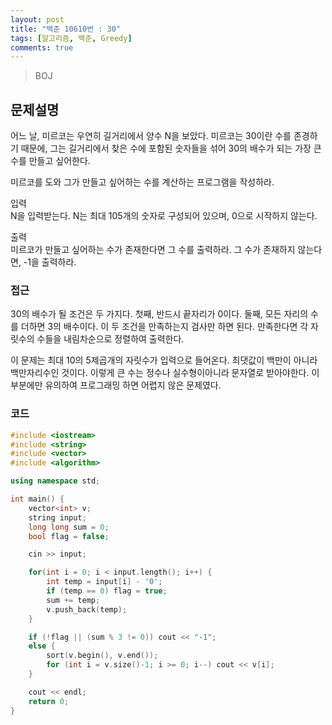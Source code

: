 ```yaml
---
layout: post
title: "백준 10610번 : 30"
tags: [알고리즘, 백준, Greedy]
comments: true
---
```


> BOJ  

## 문제설명  
어느 날, 미르코는 우연히 길거리에서 양수 N을 보았다. 미르코는 30이란 수를 존경하기 때문에, 그는 길거리에서 찾은 수에 포함된 숫자들을 섞어 30의 배수가 되는 가장 큰 수를 만들고 싶어한다.  

미르코를 도와 그가 만들고 싶어하는 수를 계산하는 프로그램을 작성하라.  

입력  
N을 입력받는다. N는 최대 105개의 숫자로 구성되어 있으며, 0으로 시작하지 않는다.  

출력  
미르코가 만들고 싶어하는 수가 존재한다면 그 수를 출력하라. 그 수가 존재하지 않는다면, -1을 출력하라.  

### 접근  
30의 배수가 될 조건은 두 가지다. 첫째, 반드시 끝자리가 0이다. 둘째, 모든 자리의 수를 더하면 3의 배수이다. 이 두 조건을 만족하는지 검사만 하면 된다. 만족한다면 각 자릿수의 수들을 내림차순으로 정렬하여 출력한다.  

이 문제는 최대 10의 5제곱개의 자릿수가 입력으로 들어온다. 최댓값이 백만이 아니라 백만자리수인 것이다. 이렇게 큰 수는 정수나 실수형이아니라 문자열로 받아야한다. 이 부분에만 유의하여 프로그래밍 하면 어렵지 않은 문제였다.  

### 코드  
~~~c++
#include <iostream>
#include <string>
#include <vector>
#include <algorithm>

using namespace std;

int main() {
    vector<int> v;
    string input;
    long long sum = 0;
    bool flag = false;

    cin >> input;

    for(int i = 0; i < input.length(); i++) {
        int temp = input[i] - '0';
        if (temp == 0) flag = true;
        sum += temp;
        v.push_back(temp);
    }

    if (!flag || (sum % 3 != 0)) cout << "-1";
    else {
        sort(v.begin(), v.end());
        for (int i = v.size()-1; i >= 0; i--) cout << v[i];
    }

    cout << endl;
    return 0;
}
~~~